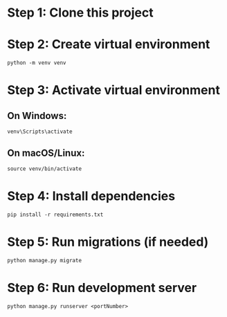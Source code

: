# Step 1: Clone this project

# Step 2: Create virtual environment
```Terminal
python -m venv venv
```
# Step 3: Activate virtual environment
## On Windows:
```Terminal
venv\Scripts\activate
```
## On macOS/Linux:
```Terminal
source venv/bin/activate
```
# Step 4: Install dependencies
```Terminal
pip install -r requirements.txt
```
# Step 5: Run migrations (if needed)
```Terminal
python manage.py migrate
```
# Step 6: Run development server
```Terminal
python manage.py runserver <portNumber>
```

